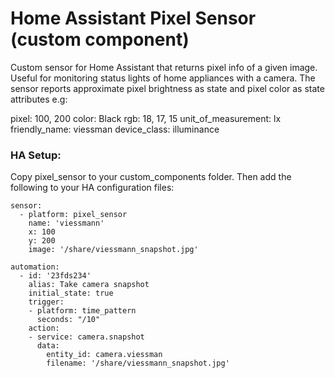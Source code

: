 # Home Assistant Pixel Sensor (custom component)

Custom sensor for Home Assistant that returns pixel info of a given image. Useful for monitoring status lights of home appliances with a camera. The sensor reports approximate pixel brightness as state and pixel color as state attributes e.g:

  pixel: 100, 200
  color: Black
  rgb: 18, 17, 15
  unit_of_measurement: lx
  friendly_name: viessman
  device_class: illuminance


### HA Setup:

Copy pixel_sensor to your custom_components folder. Then add the following to your HA configuration files:

```
sensor:
  - platform: pixel_sensor
    name: 'viessmann'
    x: 100
    y: 200
    image: '/share/viessmann_snapshot.jpg'
    
automation:
  - id: '23fds234'
    alias: Take camera snapshot
    initial_state: true
    trigger:
    - platform: time_pattern
      seconds: "/10"
    action:  
    - service: camera.snapshot
      data:
        entity_id: camera.viessman
        filename: '/share/viessmann_snapshot.jpg'
    
